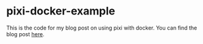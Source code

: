 # pixi-docker-example

This is the code for my blog post on using pixi with docker. You can find the blog post [here](https://tech.quantco.com/blog/pixi-production).
